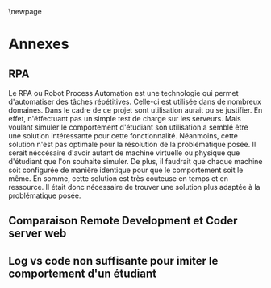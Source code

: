 \newpage

# Annexes

## RPA

Le RPA ou Robot Process Automation est une technologie qui permet d'automatiser des tâches répétitives. Celle-ci est utilisée dans de nombreux domaines. Dans le cadre de ce projet sont utilisation aurait pu se justifier. En effet, n'éffectuant pas un simple test de charge sur les serveurs. Mais voulant simuler le comportement d'étudiant son utilisation a semblé être une solution intéressante pour cette fonctionnalité. Néanmoins, cette solution n'est pas optimale pour la résolution de la problématique posée. Il serait néccésaire d'avoir autant de machine virtuelle ou physique que d'étudiant que l'on souhaite simuler. De plus, il faudrait que chaque machine soit configurée de manière identique pour que le comportement soit le même. En somme, cette solution est très couteuse en temps et en ressource. Il était donc nécessaire de trouver une solution plus adaptée à la problématique posée.

## Comparaison Remote Development et Coder server web

## Log vs code non suffisante pour imiter le comportement d'un étudiant
